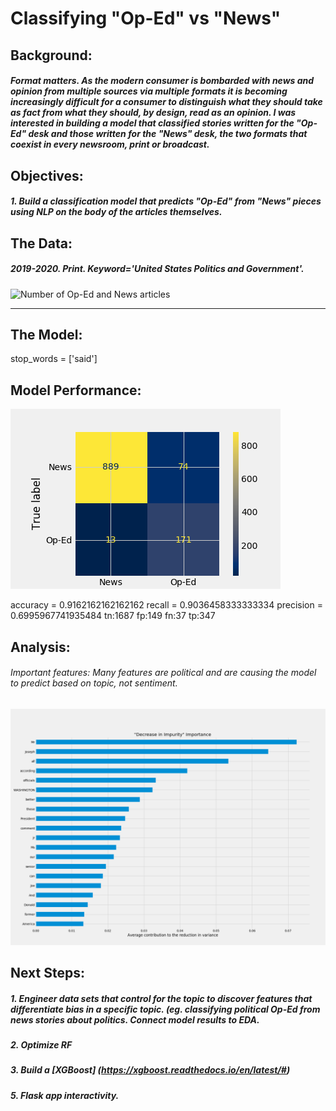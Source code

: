 # Classifying "Op-Ed" vs "News"

## Background:
##### Format matters. As the modern consumer is bombarded with news and opinion from multiple sources via multiple formats it is becoming increasingly difficult for a consumer to distinguish what they should take as fact from what they should, by design, read as an opinion. I was interested in building a model that classified stories written for the "Op-Ed" desk and those written for the "News" desk, the two formats that coexist in every newsroom, print or broadcast.

## Objectives:

##### 1. Build a classification model that predicts "Op-Ed" from "News" pieces using NLP on the body of the articles themselves.


## The Data:

##### 2019-2020. Print. Keyword='United States Politics and Government'.

![Number of Op-Ed and News articles](img/num_opednews_2019.png)

---
## The Model:
stop_words = ['said']


## Model Performance: 

![Confusion Matrix](img/confusion_matrix.png)

accuracy = 0.9162162162162162
recall = 0.9036458333333334
precision = 0.6995967741935484
tn:1687 fp:149 fn:37 tp:347

## Analysis:

###### Important features: Many features are political and are causing the model to predict based on topic, not sentiment. 

![Important Features](img/feature_imporance.png)



## Next Steps:

##### 1. Engineer data sets that control for the topic to discover features that differentiate bias in a specific topic. (eg. classifying political Op-Ed from news stories about politics. Connect model results to EDA.
##### 2. Optimize RF
##### 3. Build a [XGBoost] (https://xgboost.readthedocs.io/en/latest/#)
##### 5. Flask app interactivity. 